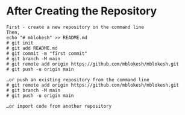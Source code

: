 # After Creating the Repository
    First - create a new repository on the command line
    Then,
    echo "# mblokesh" >> README.md
    # git init
    # git add README.md	
    # git commit -m "first commit"
    # git branch -M main
    # git remote add origin https://github.com/mblokesh/mblokesh.git
    # git push -u origin main

    …or push an existing repository from the command line
    # git remote add origin https://github.com/mblokesh/mblokesh.git
    # git branch -M main
    # git push -u origin main

    …or import code from another repository